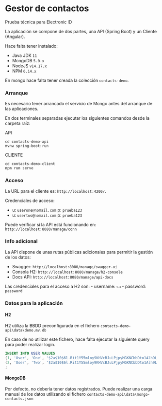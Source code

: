 # Gestor de contactos

Prueba técnica para Electronic ID

La aplicación se compone de dos partes, una API (Spring Boot) y un Cliente (Angular). 

Hace falta tener instalado:
- Java JDK `11`
- MongoDB `5.0.x`
- NodeJS `v14.17.x`
- NPM `6.14.x`

En mongo hace falta tener creada la colección `contacts-demo`.

### Arranque

Es necesario tener arrancado el servicio de Mongo antes del arranque de las aplicaciones.

En dos terminales separadas ejecutar los siguientes comandos desde la carpeta raíz:

API
```
cd contacts-demo-api
mvnw spring-boot:run
```

CLIENTE
```
cd contacts-demo-client
npm run serve
```

### Acceso

La URL para el cliente es: `http://localhost:4200/`. 

Credenciales de acceso: 
- u: `userone@nomail.com` p: `prueba123`
- u: `usertwo@nomail.com` p: `prueba123`

Puede verificar si la API está funcionando en: `http://localhost:8080/manage/conn`

### Info adicional

La API dispone de unas rutas públicas adicionales para permitir la gestión de los datos:
- Swagger: `http://localhost:8080/manage/swagger-ui`
- Consola H2: `http://localhost:8080/manage/h2-console`
- Docs API: `http://localhost:8080/manage/api-docs`

Las credenciales para el acceso a H2 son:
    - username: `sa`
    - password: `password`

### Datos para la aplicación

#### H2

H2 utiliza la BBDD preconfigurada en el fichero `contacts-demo-api\data\demo.mv.db`

En caso de no utilizar este fichero, hace falta ejecutar la siguiente query para poder realizar login.

```SQL
INSERT INTO USER VALUES
(1,	'User', 'One', '$2a$10$6l.Rit1Y55mloy9KHVcBJuLPjpyMGKNCbbDto1Alh9L.a39rYv0n.', 'userone@nomail.com'),
(2, 'User', 'Two', '$2a$10$6l.Rit1Y55mloy9KHVcBJuLPjpyMGKNCbbDto1Alh9L.a39rYv0n.', 'usertwo@nomail.com')
;
```

#### MongoDB

Por defecto, no debería tener datos registrados.
Puede realizar una carga manual de los datos utilizando el fichero `contacts-demo-api\data\mongo-contacts.json`

